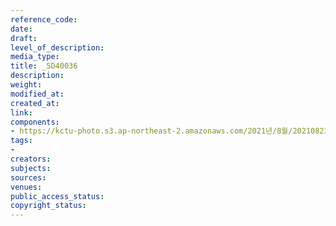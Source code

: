 ```yaml
---
reference_code: 
date: 
draft: 
level_of_description: 
media_type: 
title: _5D40036
description: 
weight: 
modified_at: 
created_at: 
link: 
components:
- https://kctu-photo.s3.ap-northeast-2.amazonaws.com/2021년/8월/20210823_민주노총+2021년+73차+임시대의원대회/_5D40036.jpg
tags:
- 
creators: 
subjects: 
sources: 
venues: 
public_access_status: 
copyright_status: 
---
```


